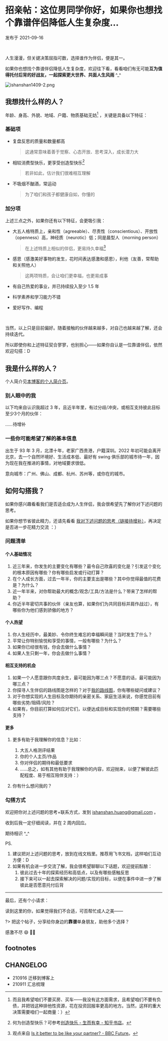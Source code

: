 # 招亲帖：这位男同学你好，如果你也想找个靠谱伴侣降低人生复杂度…
发布于 2021-09-16 

<br> 


人生漫漫，但关键决策屈指可数，选择谁作为伴侣，便是其一。

如果你也想找个靠谱伴侣降低人生复杂度，欢迎往下看，看看咱们有无可能**互为值得托付后背的好战友，一起探索更大世界、共面人生风雨** ^_^


![ishanshan1409-2.png](http://ishanshan.zoomquiet.top/share/ishanshan1409-2.png?imageView2/2/w/400 ':size=100')


## 我想找什么样的人？

年龄、身高、外貌、地域、户籍、物质基础无妨[^1]  ，关键是具备以下特征：

### 基础项

* 复盘反思的质量和数量都高

    > 这通常意味着善于觉察、心态开放、思考深入，成长潜力大

* 相较消费型快乐，更享受创造型快乐[^2]

    > 若非如此，估计我们很难相互理解

* 不吸烟不酗酒，常运动

    > 为了咱们和孩子都健康自如，你懂的

### 加分项

上述三点之外，如果你还有以下特征，会更吸引我：

* 大五人格特质上，亲和性（agreeable）、尽责性（conscientious）、开放性（openness）高，神经质（neurotic）低；同是晨型人（morning person）

    > 在上述特质上相似的伴侣，更易持久幸福[^3] 

* 感恩（感激美好事物的发生，花时间表达感激和感恩），利他（友善，常帮助和关照他人）
    
    > 这两项特质，会让咱们更幸福，也更易成事

* 有自己热爱的事业，并已持续投入至少 1.5 年
* 科学素养和学习能力不错
* 爱好写作、编程

<br> 

当然，以上只是目前偏好。随着接触的伙伴越来越多，对自己也越来越了解，还会持续迭代。

所以即使你和上述特征契合寥寥，也别担心——如果你自认是一位靠谱伴侣，依然欢迎勾搭：D


## 我是什么样的人？

个人简介见[本博客的个人简介页](about/)。


### 别人眼中的我

以下均来自认识我超过 3 年，且近半年里，有过分歧/冲突，或相互支持彼此目标至少3个月的伙伴：

……待增补

### 一些你可能希望了解的基本信息

出生于 93 年 3 月，北漂十年，老家广西贵港，户籍深圳。2022 年初可能会离开北京，去一个自然环境好、生活成本低、最好有 swing 俱乐部的城市待一年，因为现在我在推进的事情，对地域要求很低。

意向城市：广州、佛山、成都、杭州、苏州等，或你在的城市。




## 如何勾搭我？

如果你感兴趣看看我们是否适合成为人生伴侣，我会很希望先了解你对下述问题的思考。

如果你想节省彼此精力，还请先看看 [我对下述问题的思考（链接待增补）]()，再决定是否进一步花精力交流 ：）

### 问题清单

#### 个人基础情况

1. 近三年来，你发生的主要变化有哪些？最令自己欣喜的变化是？引发这个变化的根本原因有哪些？你有哪些启发或行动打算？ 
2. 在个人成长方面，过去一年半，你的主要支出是哪些？其中你觉得最值的花费是？为什么？
3. 近一年半来，对你帮助最大的概念/观念/工具/方法是什么？带来了怎样的帮助？ 
4. 你近半年密切共事的伙伴（亲友也算，如果你们为共同目标并肩作战过），有哪些你为他们感到骄傲的地方？

#### 个人热望

1. 你人生经历中，最美妙、令你终生难忘的幸福瞬间是？当时发生了什么？
2. 平常让你特别愉悦和享受的事情，一般有哪些？为什么？
3. 如果你已经很有钱，你会去做什么事情？
4. 如果人生只剩一年，你会去做什么事情？

#### 相互支持的机会

1. 如果一个人愿意跟你共度余生，最可能因为哪三点？不愿意的话，最可能因为哪三点？
2. 你探寻人生伴侣的路线图是怎样的？对于[我的路线图](family/lifep_roadmap.md)，你有哪些疑问或建议？
3. 对于你想实现的人生目标及你期待的亲密关系、家庭生活来说，你感觉目前有哪些劣势/阻碍/风险？
4. 如果有，你目前打算如何应对它们，以便达成目标和实现你的预期？需要哪些支持？


#### 更多

1. 更多有助于我理解你的信息？比如：
    1. 大五人格测评结果
    2. 你的个人主页/作品
    3. 你对伴侣的期待和最低要求
    4. ……总之，如有其他有助于我理解你的内容，欢迎抛来，以便了解彼此匹配程度、易于相互陪伴支持：）

2. 你有什么想问我的？

### 勾搭方式


欢迎把你对上述问题的思考+联系方式，发到 ishanshan.huang@gmail.com 。

收到后我一定仔细阅读，并在 2 周内回应。

期待相识 ^_^


PS. 
1. 建议把对上述问题的思考，放到在线文档里。推荐用飞书文档，这样咱们互动方便：D
2. 如果有机会进一步交流了解，我会很希望聊聊以下话题，欢迎提前酝酿：
    1. 彼此过去十年的探索经历和高低点，以及有哪些感触反思
    2. 接下来可以一起去探索解决的问题/实现的目标，以便在事件中进一步了解彼此是否愿意托付后背


---

最后，还有个小请求：

读到这里的你，如果觉得我们不合适，可否帮忙成人之美——

?> 把这个帖子，分享给你身边的**靠谱**单身朋友，助他多个选择？

感激不尽 😄 🙌🏻



## footnotes



[^2]: 何为创造型快乐？可参考[创造快乐 - 生而有幸 - 知乎书店](https://www.zhihu.com/pub/reader/19550816/chapter/873650259174227968)。
[^3]: 观点来自 [Is it better to be like your partner? - BBC Future](https://www.bbc.com/future/article/20181011-are-relationships-better-if-partners-are-more-similar)。
[^1]:  而且我希望咱们不要买房、买车——我没有这方面需求，且希望咱们不要有负债，并把钱这种排他性资源，花在投资回报率更高的地方。当然，这样的重大决策需要咱们一起商量：）

## CHANGELOG 

- 210916 迁移到博客上
- 210911 汇总梳理 